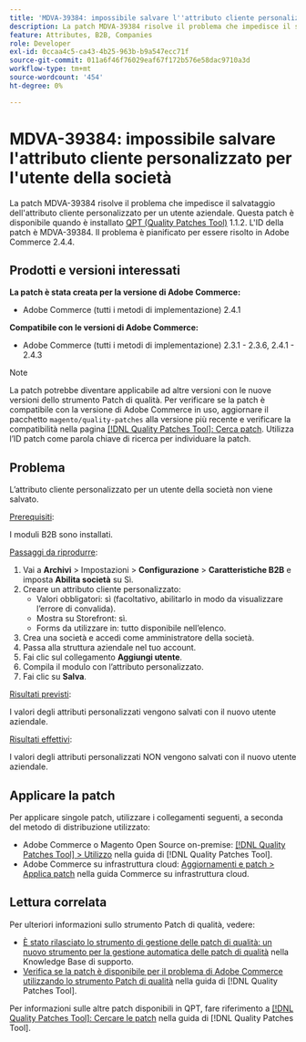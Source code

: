 ```yaml
---
title: 'MDVA-39384: impossibile salvare l''attributo cliente personalizzato per l''utente della società'
description: La patch MDVA-39384 risolve il problema che impedisce il salvataggio dell'attributo cliente personalizzato per un utente aziendale. Questa patch è disponibile quando è installato [Quality Patches Tool (QPT)](https://experienceleague.adobe.com/it/docs/commerce-operations/tools/quality-patches-tool/quality-patches-tool-to-self-serve-quality-patches) 1.1.2. L'ID della patch è MDVA-39384. Il problema è pianificato per essere risolto in Adobe Commerce 2.4.4.
feature: Attributes, B2B, Companies
role: Developer
exl-id: 0ccaa4c5-ca43-4b25-963b-b9a547ecc71f
source-git-commit: 011a6f46f76029eaf67f172b576e58dac9710a3d
workflow-type: tm+mt
source-wordcount: '454'
ht-degree: 0%

---
```


# MDVA-39384: impossibile salvare l&#39;attributo cliente personalizzato per l&#39;utente della società

La patch MDVA-39384 risolve il problema che impedisce il salvataggio dell&#39;attributo cliente personalizzato per un utente aziendale. Questa patch è disponibile quando è installato [QPT (Quality Patches Tool)](https://experienceleague.adobe.com/it/docs/commerce-operations/tools/quality-patches-tool/quality-patches-tool-to-self-serve-quality-patches) 1.1.2. L&#39;ID della patch è MDVA-39384. Il problema è pianificato per essere risolto in Adobe Commerce 2.4.4.

## Prodotti e versioni interessati

**La patch è stata creata per la versione di Adobe Commerce:**

* Adobe Commerce (tutti i metodi di implementazione) 2.4.1

**Compatibile con le versioni di Adobe Commerce:**

* Adobe Commerce (tutti i metodi di implementazione) 2.3.1 - 2.3.6, 2.4.1 - 2.4.3

>[!NOTE]
>
>La patch potrebbe diventare applicabile ad altre versioni con le nuove versioni dello strumento Patch di qualità. Per verificare se la patch è compatibile con la versione di Adobe Commerce in uso, aggiornare il pacchetto `magento/quality-patches` alla versione più recente e verificare la compatibilità nella pagina [[!DNL Quality Patches Tool]: Cerca patch](https://experienceleague.adobe.com/it/docs/commerce-operations/tools/quality-patches-tool/quality-patches-tool-to-self-serve-quality-patches). Utilizza l’ID patch come parola chiave di ricerca per individuare la patch.

## Problema

L’attributo cliente personalizzato per un utente della società non viene salvato.

<u>Prerequisiti</u>:

I moduli B2B sono installati.

<u>Passaggi da riprodurre</u>:

1. Vai a **Archivi** > Impostazioni > **Configurazione** > **Caratteristiche B2B** e imposta **Abilita società** su Sì.
1. Creare un attributo cliente personalizzato:
   * Valori obbligatori: sì (facoltativo, abilitarlo in modo da visualizzare l’errore di convalida).
   * Mostra su Storefront: sì.
   * Forms da utilizzare in: tutto disponibile nell’elenco.
1. Crea una società e accedi come amministratore della società.
1. Passa alla struttura aziendale nel tuo account.
1. Fai clic sul collegamento **Aggiungi utente**.
1. Compila il modulo con l’attributo personalizzato.
1. Fai clic su **Salva**.

<u>Risultati previsti</u>:

I valori degli attributi personalizzati vengono salvati con il nuovo utente aziendale.

<u>Risultati effettivi</u>:

I valori degli attributi personalizzati NON vengono salvati con il nuovo utente aziendale.

## Applicare la patch

Per applicare singole patch, utilizzare i collegamenti seguenti, a seconda del metodo di distribuzione utilizzato:

* Adobe Commerce o Magento Open Source on-premise: [[!DNL Quality Patches Tool] > Utilizzo](/help/tools/quality-patches-tool/usage.md) nella guida di [!DNL Quality Patches Tool].
* Adobe Commerce su infrastruttura cloud: [Aggiornamenti e patch > Applica patch](https://experienceleague.adobe.com/docs/commerce-cloud-service/user-guide/develop/upgrade/apply-patches.html?lang=it) nella guida Commerce su infrastruttura cloud.

## Lettura correlata

Per ulteriori informazioni sullo strumento Patch di qualità, vedere:

* [È stato rilasciato lo strumento di gestione delle patch di qualità: un nuovo strumento per la gestione automatica delle patch di qualità](https://experienceleague.adobe.com/it/docs/commerce-operations/tools/quality-patches-tool/quality-patches-tool-to-self-serve-quality-patches) nella Knowledge Base di supporto.
* [Verifica se la patch è disponibile per il problema di Adobe Commerce utilizzando lo strumento Patch di qualità](/help/tools/quality-patches-tool/patches-available-in-qpt/check-patch-for-magento-issue-with-magento-quality-patches.md) nella guida di [!DNL Quality Patches Tool].

Per informazioni sulle altre patch disponibili in QPT, fare riferimento a [[!DNL Quality Patches Tool]: Cercare le patch](https://experienceleague.adobe.com/tools/commerce-quality-patches/index.html?lang=it) nella guida di [!DNL Quality Patches Tool].
